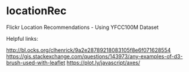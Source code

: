 # locationRec
Flickr Location Recommendations - Using YFCC100M Dataset


Helpful links:

http://bl.ocks.org/clhenrick/9a2e28789218083105f8e6f071628554
https://gis.stackexchange.com/questions/143973/any-examples-of-d3-brush-used-with-leaflet
https://plot.ly/javascript/axes/
